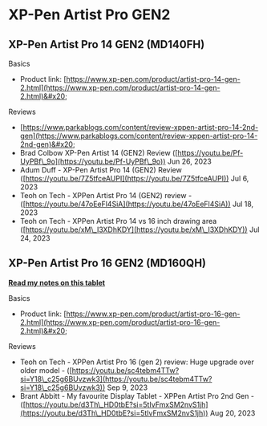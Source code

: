 # XP-Pen Artist Pro GEN2

## XP-Pen Artist Pro 14 GEN2 (MD140FH)

Basics

* Product link: [https://www.xp-pen.com/product/artist-pro-14-gen-2.html](https://www.xp-pen.com/product/artist-pro-14-gen-2.html)&#x20;

Reviews

* [https://www.parkablogs.com/content/review-xppen-artist-pro-14-2nd-gen](https://www.parkablogs.com/content/review-xppen-artist-pro-14-2nd-gen)&#x20;
* Brad Colbow XP-Pen Artist 14 (GEN2) Review ([https://youtu.be/Pf-UyPBf\_9o](https://youtu.be/Pf-UyPBf\_9o)) Jun 26, 2023
* Adum Duff - XP-Pen Artist Pro 14 (GEN2) Review ([https://youtu.be/7Z5tfceAUPI](https://youtu.be/7Z5tfceAUPI)) Jul 6, 2023
* Teoh on Tech - XPPen Artist Pro 14 (GEN2) review - ([https://youtu.be/47oEeFl4SiA](https://youtu.be/47oEeFl4SiA)) Jul 18, 2023
* Teoh on Tech - XPPen Artist Pro 14 vs 16 inch drawing area ([https://youtu.be/xM\_I3XDhKDY](https://youtu.be/xM\_I3XDhKDY)) Jul 24, 2023

## XP-Pen Artist Pro 16 GEN2 (MD160QH)

[**Read my notes on this tablet**](7p-notes-xp-pen-artist-pro-16-2nd-gen-md160qh.md)  &#x20;

Basics

* Product link: [https://www.xp-pen.com/product/artist-pro-16-gen-2.html](https://www.xp-pen.com/product/artist-pro-16-gen-2.html)&#x20;

Reviews

* Teoh on Tech - XPPen Artist Pro 16 (gen 2) review: Huge upgrade over older model - ([https://youtu.be/sc4tebm4TTw?si=Y18\_c25g6BUvzwk3](https://youtu.be/sc4tebm4TTw?si=Y18\_c25g6BUvzwk3)) Sep 9, 2023
* Brant Abbitt - My favourite Display Tablet - XPPen Artist Pro 2nd Gen - ([https://youtu.be/d3Th\_HD0tbE?si=5tIvFmxSM2nvS1jh](https://youtu.be/d3Th\_HD0tbE?si=5tIvFmxSM2nvS1jh)) Aug 20, 2023
